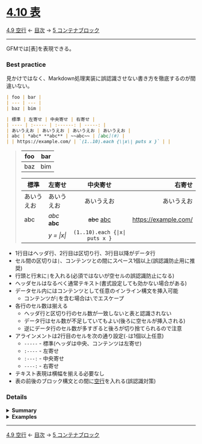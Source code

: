 # [4.10 表](https://higuma.github.io/github-markdown-guide/gfm/#tables-extension-)

[4.9 空行](blank-lines.md)
← [目次](index.md) →
[5 コンテナブロック](container-blocks.md)

------------------------------------------------------------------------

GFMでは[表]を表現できる。

### Best practice

見かけではなく、Markdown処理実装に誤認識させない書き方を徹底するのが間違いない。

```markdown
| foo | bar |
| --- | --- |
| baz | bim |

| 標準 | 左寄せ | 中央寄せ | 右寄せ |
| ---- | :----- | :------: | -----: |
| あいうえお | あいうえお | あいうえお | あいうえお |
| abc | *abc* **abc** | ~~abc~~ | [abc](#) |
| | https://example.com/ | `(1..10).each {\|x\| puts x }` | |
```

> | foo | bar |
> | --- | --- |
> | baz | bim |
> 
> | 標準 | 左寄せ | 中央寄せ | 右寄せ |
> | ---- | :----- | :------: | -----: |
> | あいうえお | あいうえお | あいうえお | あいうえお |
> | abc | *abc* **abc** | ~~abc~~ [abc](#) | https://example.com/ |
> | | _y = \|x\|_ | `(1..10).each {\|x\| puts x }` | |

* 1行目はヘッダ行、2行目は区切り行、3行目以降がデータ行
* セル間の区切りは`|`、コンテンツとの間にスペース1個以上(誤認識防止用に推奨)
* 行頭と行末に`|`を入れる(必須ではないが空セルの誤認識防止になる)
* ヘッダセルはなるべく通常テキスト(書式設定しても効かない場合がある)
* データセル内にはコンテンツとして任意のインライン構文を挿入可能
    * コンテンツが`|`を含む場合は`\`でエスケープ
* 各行のセル数は揃える
    * ヘッダ行と区切り行のセル数が一致しないと表と認識されない
    * データ行はセル数が不足していてもよい(後ろに空セルが挿入される)
    * 逆にデータ行のセル数が多すぎると後ろが切り捨てられるので注意
* アラインメントは2行目のセルを次の通り設定(`-`は1個以上任意)
    * `-----` - 標準(ヘッダは中央、コンテンツは左寄せ)
    * `:----` - 左寄せ
    * `:---:` - 中央寄せ
    * `----:` - 右寄せ
* テキスト表現は横幅を揃える必要なし
* 表の前後のブロック構文との間に[空行]を入れる(誤認識対策)

### Details

<details>
<summary><strong>Summary</strong></summary>

より詳しい仕様は次の通り。

* 1行目はヘッダ行(header row)
* 2行目は区切り行(delimiter row)
* 3行目以降がデータ行(data rows)
* セル間の区切りは`|`
    * コンテンツとの間に1個以上スペースを挿入(必須ではないが誤認識防止用に推奨)
* ヘッダセルとデータセル内にはコンテンツとして任意のインライン構文を挿入可能
    * ただしヘッダセルは最初から強調表示してあるので設定が効かない場合があるので注意
    * コンテンツが`|`を含む場合は`\`でエスケープ
* 行頭と行末の`|`は基本的に不要、ただしあった方がよい(空セルの誤認識防止になる)
* ヘッダ行と区切り行のセル数は一致していなければならない
    * 一致しない場合は表ではないとして文法解析し直す(多くの場合[パラグラフ]と認識)
    * データ行のセル数が不足する場合は後ろに空セルを追加
    * データ行のセル数の方が多い場合は切り捨て
* アラインメントは区切り行のセルを次の通り設定(`-`は1個以上任意)
    * `-----` - 標準(ヘッダは中央、コンテンツは左寄せ)
    * `:----` - 左寄せ
    * `:---:` - 中央寄せ
    * `----:` - 右寄せ
* テキスト表現は横幅を揃える必要なし
* 表の前後にあるブロック構文は、正しく判別できれば[空行]不要(ただし入れた方が確実)

> 最後の「正しく判別できれば...」という部分が厄介で、GitHubのMarkdown実装はGFM仕様からさらに日常的に手を加えて調整している。そのため「仕様書通り」であっても意図通りに出力する保証はない。我々利用者側としては、誤認識させないような書き方を徹底するしかない。

</details>

<details>
<summary><strong>Examples</strong></summary>

TODO

</details>

------------------------------------------------------------------------

[4.9 空行](blank-lines.md)
← [目次](index.md) →
[5 コンテナブロック](container-blocks.md)

[ATX]: https://en.wikipedia.org/wiki/Aaron_Swartz#atx
[ATX headings]: #42-atx-headings
[コードフェンス]: https://higuma.github.io/github-markdown-guide/gfm/#code-fence
[CommonMark]: https://commonmark.org/
[info string]: https://higuma.github.io/github-markdown-guide/gfm/#info-string
[Markdown]: https://ja.wikipedia.org/wiki/Markdown
[Setext]: https://en.wikipedia.org/wiki/Setext
[Setext heading]: #43-setext-headings
[インライン]: inlines.md
[コードフェンス]: https://higuma.github.io/github-markdown-guide/gfm/#code-fence
[シンタックスハイライト]: https://ja.wikipedia.org/シンタックスハイライト
[リスト]: lists.md
[リンク]: https://higuma.github.io/github-markdown-guide/gfm/#links
[リンク参照定義]: https://higuma.github.io/github-markdown-guide/gfm/#link-reference-definition
[リンクラベル]: https://higuma.github.io/github-markdown-guide/gfm/#link-label
[リンク先]: https://higuma.github.io/github-markdown-guide/gfm/#link-destination
[リンクタイトル]: https://higuma.github.io/github-markdown-guide/gfm/#link-title
[パラグラフ]: #48-paragraphs
[空行]: #49-blank-lines
[空白文字]: https://higuma.github.io/github-markdown-guide/gfm/#whitespace-character
[正規表現]: https://deeloper.mozilla.org/ja/docs/Web/JavaScript/Guide/Regular_Expressions
[見出し]: #42-atx-headings
